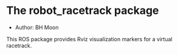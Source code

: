 # The robot_racetrack package

- Author: BH Moon

This ROS package provides Rviz visualization markers for a virtual racetrack.

